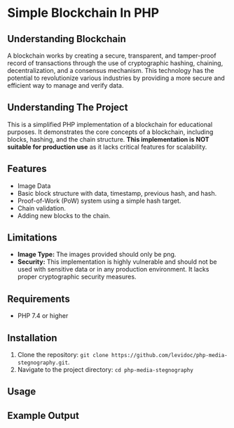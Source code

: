 # Simple Blockchain In PHP 

## Understanding Blockchain

A blockchain works by creating a secure, transparent, and tamper-proof record of transactions through the use of cryptographic hashing, chaining, decentralization, and a consensus mechanism. This technology has the potential to revolutionize various industries by providing a more secure and efficient way to manage and verify data.
## Understanding The Project 

This is a simplified PHP implementation of a blockchain for educational purposes.  It demonstrates the core concepts of a blockchain, including blocks, hashing, and the chain structure.  **This implementation is NOT suitable for production use** as it lacks critical features for scalability.

## Features
* Image Data 
* Basic block structure with data, timestamp, previous hash, and hash.
* Proof-of-Work (PoW) system using a simple hash target.
* Chain validation.
* Adding new blocks to the chain.

## Limitations

* **Image Type:** The images provided should only be png. 
* **Security:**  This implementation is highly vulnerable and should not be used with sensitive data or in any production environment. It lacks proper cryptographic security measures.

## Requirements

* PHP 7.4 or higher

## Installation

1. Clone the repository: `git clone https://github.com/levidoc/php-media-stegnography.git`.
2. Navigate to the project directory: `cd php-media-stegnography`

## Usage
## Example Output
